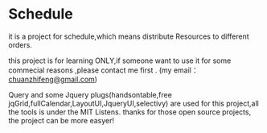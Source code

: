 ﻿# Schedule
it is a project for schedule,which means distribute Resources to different orders.

this project is for learning ONLY,if someone want to use it for some commecial reasons ,please contact me first .
(my email：chuanzhifeng@gmail.com)

Query and some Jquery plugs(handsontable,free jqGrid,fullCalendar,LayoutUI,JqueryUI,selectivy) are used for this project,all the tools is under the MIT Listens.
thanks for those open source projects, the project can be more easyer!
